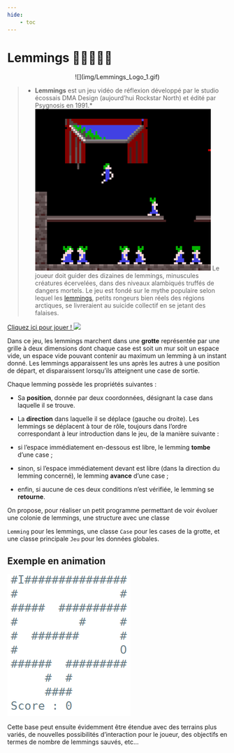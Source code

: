 ```yaml
---
hide:
    - toc
---    
```


# Lemmings 🏃🏻🧍🚶🤸   

<center>![](img/Lemmings_Logo_1.gif)</center>

> * **Lemmings** est un jeu vidéo de réflexion développé par le studio écossais DMA Design (aujourd’hui Rockstar North) et édité par Psygnosis en 1991.*
> ![](img/lemmings.png)
> Le joueur doit guider des dizaines de lemmings, minuscules créatures écervelées, dans des niveaux alambiqués truffés de dangers mortels. Le jeu est fondé sur le mythe populaire selon lequel les [lemmings](https://fr.wikipedia.org/wiki/Lemming), petits rongeurs bien réels des régions arctiques, se livreraient au suicide collectif en se jetant des falaises.

<a href="https://www.abandonware-france.org/online/play/lemmings/" target="_blank">Cliquez ici pour jouer !
![](https://icons.iconarchive.com/icons/icons8/windows-8/24/Programming-External-Link-icon.png)</a>

Dans ce jeu, les lemmings marchent dans une **grotte** représentée par une grille à deux dimensions dont chaque case est soit un mur soit un espace vide, un espace vide pouvant contenir au maximum un lemming à un instant donné. Les lemmings apparaissent les uns après les autres à une position de départ, et disparaissent lorsqu’ils atteignent une case de sortie.

Chaque lemming possède les propriétés suivantes :

* Sa **position**, donnée par deux coordonnées, désignant la case dans laquelle il se trouve.
* La **direction** dans laquelle il se déplace (gauche ou droite).
Les lemmings se déplacent à tour de rôle, toujours dans l’ordre correspondant à leur introduction dans le jeu, de la manière suivante :

* si l’espace immédiatement en-dessous est libre, le lemming **tombe** d’une case ;
* sinon, si l’espace immédiatement devant est libre (dans la direction du lemming concerné), le lemming **avance** d’une case ;
* enfin, si aucune de ces deux conditions n’est vérifiée, le lemming se **retourne**.
 

On propose, pour réaliser un petit programme permettant de voir évoluer une colonie de lemmings, une structure avec une classe

`Lemming` pour les lemmings, une classe `Case` pour les cases de la grotte, et une classe principale `Jeu` pour les données globales.
 




## Exemple en animation

![](img/lem.gif)
 

Cette base peut ensuite évidemment être étendue avec des terrains plus variés, de nouvelles possibilités d’interaction pour le joueur, des objectifs en termes de nombre de lemmings sauvés, etc…